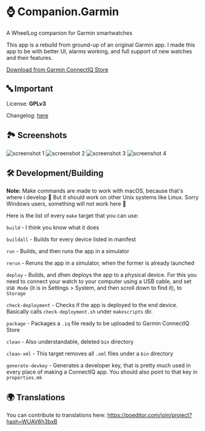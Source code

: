 # ⌚️ Companion.Garmin 

A WheelLog companion for Garmin smartwatches

This app is a rebuild from ground-up of an original Garmin app. I made this app to be with better UI, alarms working, and full support of new watches and their features.

[Download from Garmin ConnectIQ Store](https://apps.garmin.com/en-US/apps/35719a02-8a5d-46bc-b474-f26c54c4e045)
## 🔤 Important

License: **GPLv3**

Changelog: [here](https://github.com/Wheellog/Companion.Garmin/blob/master/CHANGELOG.md)

## 🏞 Screenshots
![screenshot 1](https://raw.githubusercontent.com/Wheellog/Companion.Garmin/master/.github/readme-images/1.png)
![screenshot 2](https://raw.githubusercontent.com/Wheellog/Companion.Garmin/master/.github/readme-images/2.png)
![screenshot 3](https://raw.githubusercontent.com/Wheellog/Companion.Garmin/master/.github/readme-images/3.png)
![screenshot 4](https://raw.githubusercontent.com/Wheellog/Companion.Garmin/master/.github/readme-images/4.png)

## 🛠 Development/Building

**Note:** Make commands are made to work with macOS, because that's where i develop 🤷 But it should work on other Unix systems like Linux. Sorry Windows users, something will not work here 🤷

Here is the list of every `make` target that you can use:

`build` - I think you know what it does

`buildall` - Builds for every device listed in manifest

`run` - Builds, and then runs the app in a simulator

`rerun` - Reruns the app in a simulator, when the former is already launched

`deploy` - Builds, and dhen deploys the app to a physical device. For this you need to connect your watch to your computer using a USB cable, and set `USB Mode` (it is in Settings > System, and then scroll down to find it), to `Storage`

`check-deployment` - Checks if the app is deployed to the end device. Basically calls `check-deployment.sh` under `makescripts` dir.

`package` - Packages a `.iq` file ready to be uploaded to Garmin ConnectIQ Store

`clean` - Also understandable, deleted `bin` directory

`clean-xml` - This target removes all `.xml` files under a `bin` directory

`generate-devkey` - Generates a developer key, that is pretty much used in every place of making a ConnectIQ app. You should also point to that key in `properties.mk`

## 🌍 Translations

You can contribute to translations here: https://poeditor.com/join/project?hash=WUAV6h3bxB
